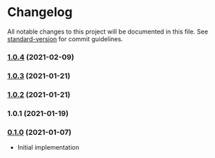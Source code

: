 # Changelog

All notable changes to this project will be documented in this file. See [standard-version](https://github.com/conventional-changelog/standard-version) for commit guidelines.

### [1.0.4](https://github.com/maidsafe/brb_dt_orswot/compare/v1.0.3...v1.0.4) (2021-02-09)

### [1.0.3](https://github.com/maidsafe/brb_dt_orswot/compare/v1.0.2...v1.0.3) (2021-01-21)

### [1.0.2](https://github.com/maidsafe/brb_dt_orswot/compare/v1.0.1...v1.0.2) (2021-01-21)

### 1.0.1 (2021-01-19)

### [0.1.0](https://github.com/maidsafe/sn_launch_tool/compare/v0.1.0...v0.1.0) (2021-01-07)
* Initial implementation
